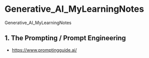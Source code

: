 # Generative_AI_MyLearningNotes
Generative_AI_MyLearningNotes


## 1. The Prompting / Prompt Engineering
- https://www.promptingguide.ai/
